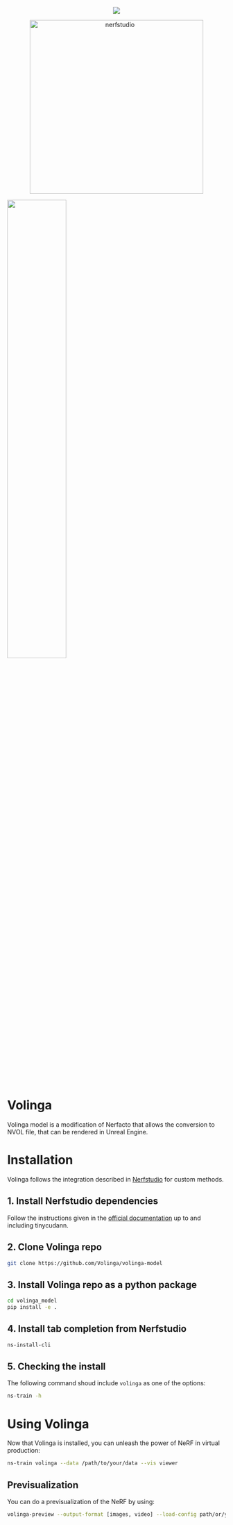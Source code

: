<p align="center">
    <!-- community badges -->
    <a href="https://discord.gg/XxVdfWvcge"><img src="https://img.shields.io/badge/Join-Discord-blue.svg"/></a>
</p>

<p align="center">
    <!-- pypi-strip -->
    <picture>
    <img alt="nerfstudio" src="https://volinga.ai/assets/logop3.677b6dd7.svg" width="400">
    <!-- pypi-strip -->
    </picture>
    <!-- /pypi-strip -->
</p>

<img src="https://volinga.ai/assets/volinga-nstudio4m.cba70be6.mp4" width="52%"/> 

# Volinga
Volinga model is a modification of Nerfacto that allows the conversion to NVOL file, that can be rendered in Unreal Engine.

# Installation
Volinga follows the integration described in [Nerfstudio](https://docs.nerf.studio/en/latest/developer_guides/new_methods.html) for custom methods.

## 1. Install Nerfstudio dependencies
Follow the instructions given in the [official  documentation](https://docs.nerf.studio/en/latest/quickstart/installation.html) up to and including tinycudann.

## 2. Clone Volinga repo
```bash
git clone https://github.com/Volinga/volinga-model
```

## 3. Install Volinga repo as a python package

```bash
cd volinga_model
pip install -e .
```

## 4. Install tab completion from Nerfstudio

```bash
ns-install-cli
```

## 5. Checking the install
The following command shoud include `volinga` as one of the options:
```bash
ns-train -h
```

# Using Volinga
Now that Volinga is installed, you can unleash the power of NeRF in virtual production:
```bash
ns-train volinga --data /path/to/your/data --vis viewer
```

## Previsualization
You can do a previsualization of the NeRF by using:

```bash
volinga-preview --output-format [images, video] --load-config path/or/your/config/config.yml --traj interpolate --eval-num-rays-per-chunk [int] --output-path /output/path --order_poses --adjust_frame_rate
```
